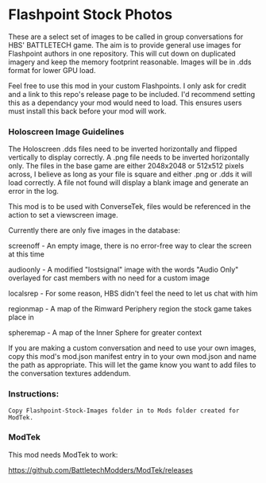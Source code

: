 # Flashpoint Stock Photos
These are a select set of images to be called in group conversations for HBS' BATTLETECH game. The aim is to provide general use images for Flashpoint authors in one repository. This will cut down on duplicated imagery and keep the memory footprint reasonable. Images will be in .dds format for lower GPU load. 

Feel free to use this mod in your custom Flashpoints.  I only ask for credit and a link to this repo's release page to be included. I'd recommend setting this as a dependancy your mod would need to load.  This ensures users must install this back before your mod will work.

### Holoscreen Image Guidelines
The Holoscreen .dds files need to be inverted horizontally and flipped vertically to display correctly. A .png file needs to be inverted horizontally only. The files in the base game are either 2048x2048 or 512x512 pixels across, I believe as long as your file is square and either .png or .dds it will load correctly. A file not found will display a blank image and generate an error in the log.


This mod is to be used with ConverseTek, files would be referenced in the action to set a viewscreen image.

Currently there are only five images in the database:


screenoff - An empty image, there is no error-free way to clear the screen at this time


audioonly - A modified "lostsignal" image with the words "Audio Only" overlayed for cast members with no need for a custom image


localsrep - For some reason, HBS didn't feel the need to let us chat with him


regionmap - A map of the Rimward Periphery region the stock game takes place in


spheremap - A map of the Inner Sphere for greater context


If you are making a custom conversation and need to use your own images, copy this mod's mod.json manifest entry in to your own mod.json and name the path as appropriate. This will let the game know you want to add files to the conversation textures addendum.

### Instructions:

    Copy Flashpoint-Stock-Images folder in to Mods folder created for ModTek.
    
### ModTek
This mod needs ModTek to work:

https://github.com/BattletechModders/ModTek/releases
